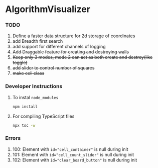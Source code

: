 # AlgorithmVisualizer

### TODO
1) Define a faster data structure for 2d storage of coordinates
1) add Breadth first search
1) add support for different channels of logging
1) ~~Add Draggable feature for creating and destroying walls~~
1) ~~Keep only 3 modes, mode 2 can act as both create and destroy(like toggle)~~
1) ~~add slider to control number of squares~~
1) ~~make cell class~~


### Developer Instructions

1) To instal `node_modules`
    ```BASH
    npm install
    ```
1) For compiling TypeScript files
    ```BASH
    npx tsc -w
    ```

### Errors
1) 100: Element with `id="cell_container"` is null during init
1) 101: Element with `id="cell_count_slider"` is null during init
1) 102: Element with `id="clear_board_button"` is null during init
